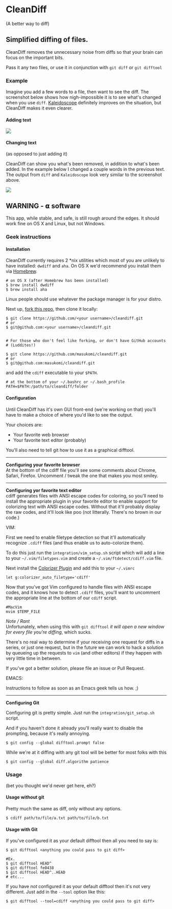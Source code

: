 # CleanDiff
(A better way to diff)

## Simplified diffing of files.
CleanDiff removes the unnecessary noise from diffs so that your brain can focus
on the important bits.

Pass it any two files, or use it in conjunction with `git diff` or `git difftool`

### Example
Imagine you add a few words to a file, then want to see the diff. The screenshot
below shows how nigh-impossible it is to see what's changed when you use `diff`.
[Kaleidoscope](http://www.kaleidoscopeapp.com/) definitely improves on the situation, but CleanDiff makes it even clearer.

#### Adding text

<div width="90%">
	<img src="https://raw.githubusercontent.com/masukomi/cleandiff/screenshots/screenshots/adding_words_comparison.png" style="max-width: 100%;" />
</div>

#### Changing text 
(as opposed to just adding it)

CleanDiff can show you what's been removed, in addition to what's been added. In
the example below I changed a couple words in the previous text. The output from
`diff` and `Kaleidoscope` look very similar to the screenshot above.

<div width="90%">
	<img src="https://raw.githubusercontent.com/masukomi/cleandiff/screenshots/screenshots/changing_words.png" style="max-width: 100%;" />
</div>

## **WARNING - 𝝰 software**
This app, while stable, and safe, is still rough around the edges. It should work fine on OS X and Linux, but not Windows.

### Geek instructions
#### Installation

CleanDiff currently requires 2 *nix utilities which most of you are unlikely to have installed: `dwdiff` and `aha`. On OS X we'd recommend you install them via [Homebrew](http://brew.sh). 

	# on OS X (after Homebrew has been installed)
	$ brew install dwdiff
	$ brew install aha
	
Linux people should use whatever the package manager is for your distro.
	
Next up, [fork this repo](https://github.com/masukomi/cleandiff/fork), then clone it locally: 

	$ git clone https://github.com/<your username>/cleandiff.git
	# or
	$ git@github.com:<your username>/cleandiff.git
	
	
	# For those who don't feel like forking, or don't have GitHub accounts
	# (Luddites!)
	
	$ git clone https://github.com/masukomi/cleandiff.git
	# or
	$ git@github.com:masukomi/cleandiff.git

and add the `cdiff` executable to your `$PATH`.

	# at the bottom of your ~/.bashrc or ~/.bash_profile
	PATH=$PATH:/path/to/cleandiff/folder


#### Configuration
Until CleanDiff has it's own GUI front-end (we're working on that) you'll have to make a choice of where you'd like to see the output.

Your choices are:
* Your favorite web browser
* Your favorite text editor (probably)

You'll also need to tell git how to use it as a graphical difftool.

-----------------------------------------------------------------------

**Configuring your favorite browser**  
At the bottom of the cdiff file you'll see some comments about Chrome, Safari, Firefox. Uncomment / tweak the one that makes you most smiley.

-----------------------------------------------------------------------

**Configuring yor favorite text editor**  
cdiff generates files with ANSI escape codes for coloring, so you'll need to install the appropriate plugin in your favorite editor to enable support for colorizing text with ANSI escape codes. Without that it'll probably display the raw codes, and it'll look like poo (not litterally. There's no brown in our code.)

VIM:  

First we need to enable filetype detection so that it'll automatically recognize `.cdiff` files (and thus enable us to auto-colorize them).

To do this just run the `integration/vim_setup.sh` script which will
add a line to your `~/.vim/filetypes.vim` and create a `~/.vim/ftdetect/cdiff.vim` file.
	
Next install the [Colorizer Plugin](https://github.com/chrisbra/Colorizer) and add this to your `~/.vimrc`

	let g:colorizer_auto_filetype='cdiff'
	
Now that you've got Vim configured to handle files with ANSI escape codes, and it knows how to detect `.cdiff` files, you'll want to uncomment the appropriate line at the bottom of our `cdiff` script. 

	#MacVim
	mvim $TEMP_FILE

*Note / Rant*  
Unfortunately, when using this with `git difftool` *it will open a new window 
for every file you're diffing*, which sucks. 

There's no real way to determine if your receiving one request for diffs in a series, or just one request, but in the future we can work to hack a solution by queueing up the requests to `vim` (and other editors) if they happen with very little time in between. 

If you've got a better solution, please file an issue or Pull Request.


EMACS:

Instructions to follow as soon as an Emacs geek tells us how. ;)

-----------------------------------------------------------------------

**Configuring Git**  

Configuring git is pretty simple. Just run the `integration/git_setup.sh` script.

And if you haven't done it already you'll really want to disable the prompting, because it's really annoying.

	$ git config --global difftool.prompt false

While we're at it diffing with any git tool will be better for most folks with this

	$ git config --global diff.algorithm patience

### Usage
(bet you thought we'd never get here, eh?)

#### Usage without git

Pretty much the same as diff, only without any options.

	$ cdiff path/to/file/a.txt path/to/file/b.txt

#### Usage with Git

If you've configured it as your default difftool then all you need to say is:

	$ git difftool <anything you could pass to git diff>
	
	#Ex.
	$ git difftool HEAD^
	$ git difftool fe0438
	$ git difftool HEAD^..HEAD
	# etc...
	
If you have *not* configured it as your default difftool then it's not very different. Just add in the `--tool` option like this:

	$ git difftool --tool=cdiff <anything you could pass to git diff>
